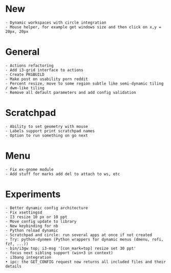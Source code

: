 # New
    - Dynamic workspaces with circle integration
    - Mouse helper, for example get windows size and then click on x,y = 20px, 20px

# General
    - Actions refactoring
    - Add i3-grid interface to actions
    - Create PKGBUILD
    - Make post on usability porn reddit
    - Percent resize, move to some region subtle like semi-dynamic tiling / dwm-like tiling
    - Remove all default parameters and add config validation

# Scratchpad
    - Ability to set geometry with mouse
    - Labels support print scratchpad names
    - Option to run something on go next

# Menu
    - Fix ex-gnome module
    - Add stuff for marks add del to attach to ws, etc

# Experiments
    - Better dynamic config architecture
    - Fix xsettingsd
    - I3 resize 10 px or 10 ppt
    - Move config update to library
    - New keybinding for nb
    - Python reload dynamic
    - Scratchpad and circle: run several apps at once if not created
    - Try: python-dynmen (Python wrappers for dynamic menus (dmenu, rofi, fzf, ...))
    - bin/i3gw top; i3-msg '[con_mark=top] resize set 30 ppt'
    - focus next sibling support (win+3 in context)
    - i3bang integration
    • ipc: the GET_CONFIG request now returns all included files and their details
